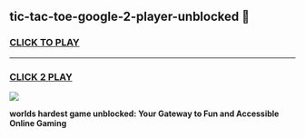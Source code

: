 
## tic-tac-toe-google-2-player-unblocked 👋
<h3>
<a href="https://premium.freeplayer.one?title=tic-tac-toe-google-2-player-unblocked&ref=14F">CLICK TO PLAY</a></h3>
<hr>

<h3>
<a href="https://premium.freeplayer.one?title=tic-tac-toe-google-2-player-unblocked&ref=14F">CLICK 2 PLAY</a>
  
</h3>

<a href="https://premium.freeplayer.one?title=tic-tac-toe-google-2-player-unblocked&ref=12F/"><img src="https://clearcache.store/games.png"></a>


**worlds hardest game unblocked: Your Gateway to Fun and Accessible Online Gaming**

